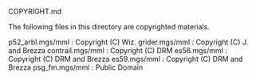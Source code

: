 COPYRIGHT.md

The following files in this directory are copyrighted materials.

p52_arbl.mgs/mml : Copyright (C) Wiz.
grider.mgs/mml   : Copyright (C) J. and Brezza
contrail.mgs/mml : Copyright (C) DRM
es56.mgs/mml : Copyright (C) DRM and Brezza
es59.mgs/mml : Copyright (C) DRM and Brezza
psg_fm.mgs/mml : Public Domain

